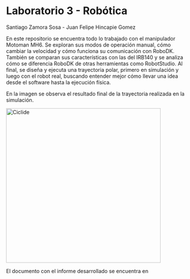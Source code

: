 # Laboratorio 3 - Robótica
Santiago Zamora Sosa - Juan Felipe Hincapie Gomez

En este repositorio se encuentra todo lo trabajado con el manipulador Motoman MH6. Se exploran sus modos de operación manual, cómo cambiar la velocidad y cómo funciona su comunicación con RoboDK. También se comparan sus características con las del IRB140 y se analiza cómo se diferencia RoboDK de otras herramientas como RobotStudio. Al final, se diseña y ejecuta una trayectoria polar, primero en simulación y luego con el robot real, buscando entender mejor cómo llevar una idea desde el software hasta la ejecución física.

En la imagen se observa el resultado final de la trayectoria realizada en la simulación.


<img src="https://github.com/user-attachments/assets/ff7c4623-a5e9-4e52-9566-5f44ba3ceb00" alt="Ciclide" width="420"/>


El documento con el informe desarrollado se encuentra en 

